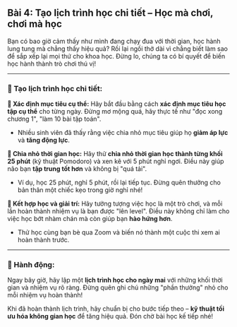 ## Bài 4: Tạo lịch trình học chi tiết – Học mà chơi, chơi mà học

Bạn có bao giờ cảm thấy như mình đang chạy đua với thời gian, học hành lung tung mà chẳng thấy hiệu quả? Rồi lại ngồi thở dài vì chẳng biết làm sao để sắp xếp lại mọi thứ cho khoa học. Đừng lo, chúng ta có bí quyết để biến học hành thành trò chơi thú vị!

---

### 📌 Tạo lịch trình học chi tiết:

**🔹 Xác định mục tiêu cụ thể:**
Hãy bắt đầu bằng cách **xác định mục tiêu học tập cụ thể** cho từng ngày. Đừng mơ mộng quá, hãy thực tế như "đọc xong chương 1", "làm 10 bài tập toán".

- Nhiều sinh viên đã thấy rằng việc chia nhỏ mục tiêu giúp họ **giảm áp lực** và **tăng động lực**.

**🔹 Chia nhỏ thời gian học:**
Hãy thử **chia nhỏ thời gian học thành từng khối 25 phút** (kỹ thuật Pomodoro) và xen kẽ với 5 phút nghỉ ngơi. Điều này giúp não bạn **tập trung tốt hơn** và không bị "quá tải".

- Ví dụ, học 25 phút, nghỉ 5 phút, rồi lại tiếp tục. Đừng quên thưởng cho bản thân một chiếc kẹo trong giờ nghỉ nhé!

**🔹 Kết hợp học và giải trí:**
Hãy tưởng tượng việc học là một trò chơi, và mỗi lần hoàn thành nhiệm vụ là bạn được "lên level". Điều này không chỉ làm cho việc học bớt nhàm chán mà còn giúp bạn **hào hứng hơn**.

- Thử học cùng bạn bè qua Zoom và biến nó thành một cuộc thi xem ai hoàn thành trước.

---

### 🚀 Hành động:

Ngay bây giờ, hãy lập một **lịch trình học cho ngày mai** với những khối thời gian và nhiệm vụ rõ ràng. Đừng quên ghi chú những "phần thưởng" nhỏ cho mỗi nhiệm vụ hoàn thành!

Khi đã hoàn thành lịch trình, hãy chuẩn bị cho bước tiếp theo – **kỹ thuật tối ưu hóa không gian học** để tăng hiệu quả. Đón chờ bài học kế tiếp nhé!